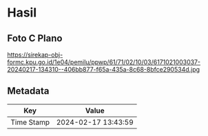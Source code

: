 # Hasil

## Foto C Plano

https://sirekap-obj-formc.kpu.go.id/1e04/pemilu/ppwp/61/71/02/10/03/6171021003037-20240217-134310--406bb877-f65a-435a-8c68-8bfce290534d.jpg


## Metadata

| Key        | Value               |
| ---------- | ------------------- |
| Time Stamp | 2024-02-17 13:43:59 |



